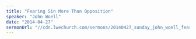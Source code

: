```yaml
---
title: "Fearing Sin More Than Opposition"
speaker: "John Woell"
date: "2014-04-27"
sermonUrl: "//cdn.lwechurch.com/sermons/20140427_sunday_john_woell_fearing_sin_more_than_opposition.mp3"
---
```

